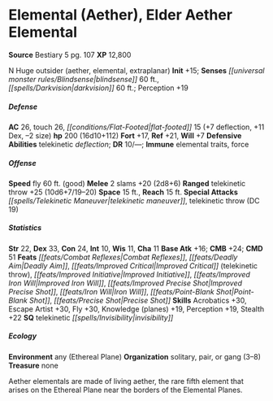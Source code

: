 ﻿---
cssclass: [monsters]
title1: Elemental (Aether), Elder Aether Elemental
title2: Elder Aether Elemental
CR: 11
sources:
- name: Bestiary 5
  page: 107
  link: http://paizo.com/products/btpy9g9x?Pathfinder-Roleplaying-Game-Bestiary-5
XP: 12800
alignment: N
size: Huge
type: outsider
subtypes:
- aether
- elemental
- extraplanar
initiative:
  bonus: 15
senses:
  blindsense: 60
  darkvision: 60
AC:
  AC: 26
  touch: 26
  flat_footed: 15
  components:
    deflection: 7
    dex: 11
    size: -2
HP:
  HP: 200
  long: 16d10+112
saves:
  fort: 17
  ref: 21
  will: 7
defensive_abilities:
- telekinetic deflection
DR:
- amount: 10
  weakness: '-'
immunities:
- elemental traits
- force
speeds:
  fly: 60
  fly_maneuverability: good
attacks:
  melee:
  - - text: 2 slams +20 (2d8+6)
      entries:
      - - damage: 2d8+6
      count: 2
      attack: slams
      bonus:
      - 20
  ranged:
  - - text: telekinetic throw +25 (10d6+7/19-20)
      entries:
      - - damage: 10d6+7
          crit_range: 19-20
      attack: telekinetic throw
      bonus:
      - 25
  special:
  - telekinetic maneuver
  - telekinetic throw (DC 19)
space: 15
reach: 15
ability_scores:
  STR: 22
  DEX: 33
  CON: 24
  INT: 10
  WIS: 11
  CHA: 11
BAB: 16
CMB: 24
CMD: 51
feats:
- name: Combat Reflexes
- name: Deadly Aim
- name: Improved Critical (telekinetic throw)
- name: Improved Initiative
- name: Improved Iron Will
- name: Improved Precise Shot
- name: Iron Will
- name: Point-Blank Shot
- name: Precise Shot
skills:
  Acrobatics: 30
  Escape Artist: 30
  Fly: 30
  Knowledge (planes): 19
  Perception: 19
  Stealth: 22
special_qualities:
- telekinetic invisibility
ecology:
  environment: any (Ethereal Plane)
  organization: solitary, pair, or gang (3-8)
  treasure_type: none
desc_long: Aether elementals are made of living aether, the rare fifth element that
  arises on the Ethereal Plane near the borders of the Elemental Planes.

---

# Elemental (Aether), Elder Aether Elemental

**Source** Bestiary 5 pg. 107
**XP** 12,800

N Huge outsider (aether, elemental, extraplanar)
**Init** +15; **Senses** _[[universal monster rules/Blindsense|blindsense]]_ 60 ft., _[[spells/Darkvision|darkvision]]_ 60 ft.; Perception +19

##### Defense

**AC** 26, touch 26, _[[conditions/Flat-Footed|flat-footed]]_ 15 (+7 deflection, +11 Dex, –2 size)
**hp** 200 (16d10+112)
**Fort** +17, **Ref** +21, **Will** +7
**Defensive Abilities** telekinetic _deflection_; **DR** 10/—; **Immune** elemental traits, force

##### Offense
**Speed** fly 60 ft. (good)
**Melee** 2 slams +20 (2d8+6)
**Ranged** telekinetic throw +25 (10d6+7/19–20)
**Space** 15 ft., **Reach** 15 ft.
**Special Attacks** _[[spells/Telekinetic Maneuver|telekinetic maneuver]]_, telekinetic throw (DC 19)

##### Statistics
**Str** 22, **Dex** 33, **Con** 24, **Int** 10, **Wis** 11, **Cha** 11
**Base Atk** +16; **CMB** +24; **CMD** 51
**Feats** _[[feats/Combat Reflexes|Combat Reflexes]]_, _[[feats/Deadly Aim|Deadly Aim]]_, _[[feats/Improved Critical|Improved Critical]]_ (telekinetic throw), _[[feats/Improved Initiative|Improved Initiative]]_, _[[feats/Improved Iron Will|Improved Iron Will]]_, _[[feats/Improved Precise Shot|Improved Precise Shot]]_, _[[feats/Iron Will|Iron Will]]_, _[[feats/Point-Blank Shot|Point-Blank Shot]]_, _[[feats/Precise Shot|Precise Shot]]_
**Skills** Acrobatics +30, Escape Artist +30, Fly +30, Knowledge (planes) +19, Perception +19, Stealth +22
**SQ** telekinetic _[[spells/Invisibility|invisibility]]_

##### Ecology

**Environment** any (Ethereal Plane)
**Organization** solitary, pair, or gang (3–8)
**Treasure** none

Aether elementals are made of living aether, the rare fifth element that arises on the Ethereal Plane near the borders of the Elemental Planes.